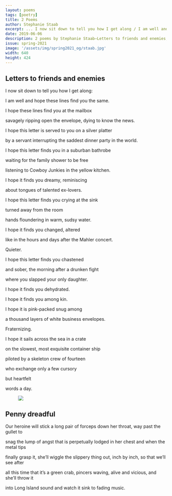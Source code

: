 ```yaml
---
layout: poems
tags: [poetry]
title: 2 Poems
author: Stephanie Staab
excerpt: ... I now sit down to tell you how I get along / I am well and hope these lines find you the same ...
date: 2019-06-06
description: 2 poems by Stephanie Staab—Letters to friends and enemies, Penny dreadful
issue: spring-2021
image: '/assets/img/spring2021_og/staab.jpg'
width: 640
height: 424
---
```


## Letters to friends and enemies
<div class="stanza">
<p class="poemline">I now sit down to tell you how I get along:</p>
<p class="poemline">I am well and hope these lines find you the same.</p>
</div>
<div class="stanza">
<p class="poemline">I hope these lines find you at the mailbox</p>
<p class="poemline">savagely ripping open the envelope, dying to know the news.</p>
</div>
<div class="stanza">
<p class="poemline">I hope this letter is served to you on a silver platter</p>
<p class="poemline">by a servant interrupting the saddest dinner party in the world.</p>
</div>
<div class="stanza">
<p class="poemline">I hope this letter finds you in a suburban bathrobe</p>
<p class="poemline">waiting for the family shower to be free</p>
<p class="poemline">listening to Cowboy Junkies in the yellow kitchen.</p>
</div>
<div class="stanza">
<p class="poemline">I hope it finds you dreamy, reminiscing</p>
<p class="poemline">about tongues of talented ex-lovers.</p>
</div>
<div class="stanza">
<p class="poemline">I hope this letter finds you crying at the sink</p>
<p class="poemline">turned away from the room</p>
<p class="poemline">hands floundering in warm, sudsy water.</p>
</div>
<div class="stanza">
<p class="poemline">I hope it finds you changed, altered</p>
<p class="poemline">like in the hours and days after the Mahler concert.</p>
<p class="poemline">Quieter.</p>
</div>
<div class="stanza">
<p class="poemline">I hope this letter finds you chastened</p>
<p class="poemline">and sober, the morning after a drunken fight</p>
<p class="poemline">where you slapped your only daughter.</p>
</div>
<div class="stanza">
<p class="poemline">I hope it finds you dehydrated.</p>
<p class="poemline">I hope it finds you among kin.</p>
<p class="poemline">I hope it is pink-packed snug among</p>
<p class="poemline">a thousand layers of white business envelopes.</p>
<p class="poemline">Fraternizing.</p>
</div>
<div class="stanza">
<p class="poemline">I hope it sails across the sea in a crate</p>
<p class="poemline">on the slowest, most exquisite container ship</p>
<p class="poemline">piloted by a skeleton crew of fourteen</p>
<p class="poemline">who exchange only a few cursory</p>
<p class="poemline">but heartfelt</p>
<p class="poemline">words a day.</p>
</div>

<figure class="my-5 py-3">
  <img src="{{ '/assets/img/seperator.png' | prepend: site.baseurl }}" class="d-block" style="max-height:15px;" />
</figure>

## Penny dreadful
<div class="stanza">
<p class="poemline">Our heroine will stick a long pair of forceps down her throat, way past the gullet to</p>
<p class="poemline">snag the lump of angst that is perpetually lodged in her chest and when the metal tips</p>
<p class="poemline">finally grasp it, she’ll wiggle the slippery thing out, inch by inch, so that we’ll see after</p>
<p class="poemline">all this time that it’s a green crab, pincers waving, alive and vicious, and she’ll throw it</p>
<p class="poemline">into Long Island sound and watch it sink to fading music.</p>
</div>

